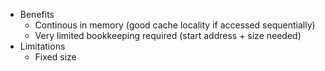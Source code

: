 - Benefits
	- Continous in memory (good cache locality if accessed sequentially)
	- Very limited bookkeeping required (start address + size needed)
- Limitations
	- Fixed size